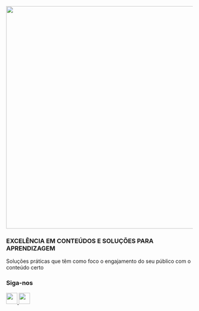 <div align="center">
  <img width="600em" src="https://scontent.fthe1-1.fna.fbcdn.net/v/t1.6435-9/148620484_547879759496890_5861401714544089336_n.jpg?_nc_cat=109&ccb=1-5&_nc_sid=e3f864&_nc_ohc=aZofzuaMrCgAX-A8-d2&_nc_pt=1&_nc_ht=scontent.fthe1-1.fna&oh=1154e41aed8627ec01d826bb4cfe1ae4&oe=61CC7585"/>
</div>

### EXCELÊNCIA EM CONTEÚDOS E SOLUÇÕES PARA APRENDIZAGEM
Soluções práticas que têm como foco o engajamento do seu público com o conteúdo certo
  

### Siga-nos
<a href="https://www.linkedin.com/company/gentelab/mycompany/" target="_blank">
   <img src="https://www.gov.br/observatorio/en/academic-programs/graduate-program-in-geophysics/images/linkedin.png" height="30px">
</a>

<a href="https://www.instagram.com/gentelab/" target="_blank">
  <img src="https://upload.wikimedia.org/wikipedia/commons/5/58/Instagram-Icon.png" height="30px">
</a>

